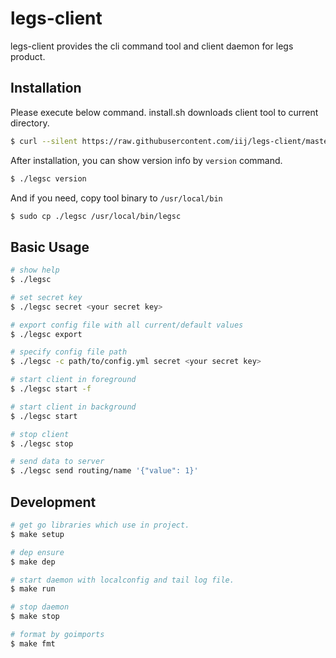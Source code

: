 # legs-client

legs-client provides the cli command tool and client daemon for legs product.

## Installation
Please execute below command. install.sh downloads client tool to current directory.
```bash
$ curl --silent https://raw.githubusercontent.com/iij/legs-client/master/install.sh | sh
```
After installation, you can show version info by `version` command.
```bash
$ ./legsc version
```
And if you need, copy tool binary to `/usr/local/bin`
```bash
$ sudo cp ./legsc /usr/local/bin/legsc
```

## Basic Usage
```bash
# show help
$ ./legsc

# set secret key
$ ./legsc secret <your secret key>

# export config file with all current/default values
$ ./legsc export

# specify config file path
$ ./legsc -c path/to/config.yml secret <your secret key>

# start client in foreground
$ ./legsc start -f

# start client in background
$ ./legsc start

# stop client
$ ./legsc stop

# send data to server
$ ./legsc send routing/name '{"value": 1}'
```

## Development
```bash
# get go libraries which use in project.
$ make setup

# dep ensure
$ make dep

# start daemon with localconfig and tail log file.
$ make run

# stop daemon
$ make stop

# format by goimports
$ make fmt
```
